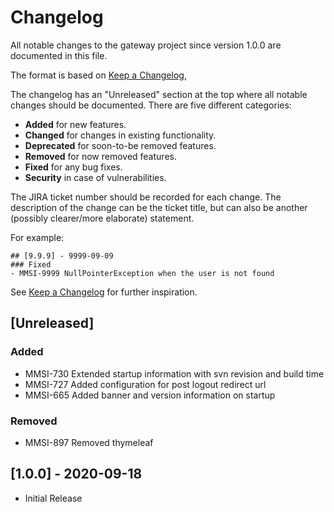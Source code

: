 # Changelog

All notable changes to the gateway project since version 1.0.0
are documented in this file.

The format is based on [Keep a Changelog](https://keepachangelog.com/),

The changelog has an "Unreleased" section at the top where all
notable changes should be documented. There are five different categories:

  * **Added** for new features.
  * **Changed** for changes in existing functionality.
  * **Deprecated** for soon-to-be removed features.
  * **Removed** for now removed features.
  * **Fixed** for any bug fixes.
  * **Security** in case of vulnerabilities.

The JIRA ticket number should be recorded for each change. The 
description of the change can be the ticket title, but can also 
be another (possibly clearer/more elaborate) statement.

For example:

    ## [9.9.9] - 9999-09-09
    ### Fixed
    - MMSI-9999 NullPointerException when the user is not found

See [Keep a Changelog](https://keepachangelog.com/) for further inspiration.

## [Unreleased]

### Added

  - MMSI-730 Extended startup information with svn revision and build time
  - MMSI-727 Added configuration for post logout redirect url 
  - MMSI-665 Added banner and version information on startup

### Removed

  - MMSI-897 Removed thymeleaf

## [1.0.0] - 2020-09-18

  - Initial Release
